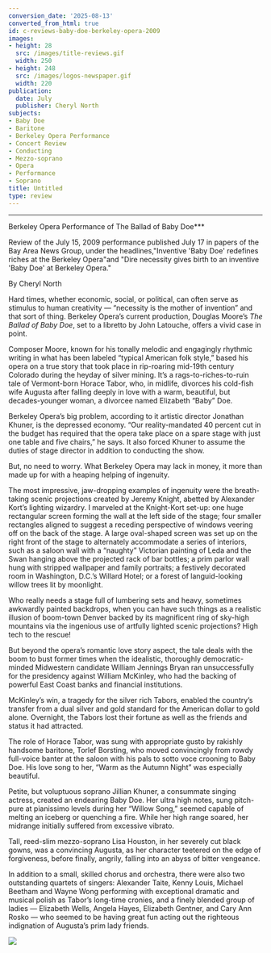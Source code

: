 ```yaml
---
conversion_date: '2025-08-13'
converted_from_html: true
id: c-reviews-baby-doe-berkeley-opera-2009
images:
- height: 28
  src: /images/title-reviews.gif
  width: 250
- height: 248
  src: /images/logos-newspaper.gif
  width: 220
publication:
  date: July
  publisher: Cheryl North
subjects:
- Baby Doe
- Baritone
- Berkeley Opera Performance
- Concert Review
- Conducting
- Mezzo-soprano
- Opera
- Performance
- Soprano
title: Untitled
type: review
---
```


***

Berkeley Opera Performance of The Ballad of Baby Doe***

Review of the July 15, 2009 performance published July 17 in papers of the Bay Area News Group, under the headlines,"Inventive 'Baby Doe' redefines riches at the Berkeley Opera"and "Dire necessity gives birth to an inventive 'Baby Doe' at Berkeley Opera."

By Cheryl North

Hard times, whether economic, social, or political, can often serve as stimulus to human creativity — “necessity is the mother of invention” and that sort of thing. Berkeley Opera’s current production, Douglas Moore’s *The Ballad of Baby Doe*, set to a libretto by John Latouche, offers a vivid case in point.

Composer Moore, known for his tonally melodic and engagingly rhythmic writing in what has been labeled “typical American folk style,” based his opera on a true story that took place in rip-roaring mid-19th century Colorado during the heyday of silver mining. It’s a rags-to-riches-to-ruin tale of Vermont-born Horace Tabor, who, in midlife, divorces his cold-fish wife Augusta after falling deeply in love with a warm, beautiful, but decades-younger woman, a divorcee named Elizabeth “Baby” Doe.

Berkeley Opera’s big problem, according to it artistic director Jonathan Khuner, is the depressed economy. “Our reality-mandated 40 percent cut in the budget has required that the opera take place on a spare stage with just one table and five chairs,” he says. It also forced Khuner to assume the duties of stage director in addition to conducting the show.

But, no need to worry. What Berkeley Opera may lack in money, it more than made up for with a heaping helping of ingenuity.

The most impressive, jaw-dropping examples of ingenuity were the breath-taking scenic projections created by Jeremy Knight, abetted by Alexander Kort’s lighting wizardry. I marveled at the Knight-Kort set-up: one huge rectangular screen forming the wall at the left side of the stage; four smaller rectangles aligned to suggest a receding perspective of windows veering off on the back of the stage. A large oval-shaped screen was set up on the right front of the stage to alternately accommodate a series of interiors, such as a saloon wall with a “naughty” Victorian painting of Leda and the Swan hanging above the projected rack of bar bottles; a prim parlor wall hung with stripped wallpaper and family portraits; a festively decorated room in Washington, D.C.’s Willard Hotel; or a forest of languid-looking willow trees lit by moonlight.

Who really needs a stage full of lumbering sets and heavy, sometimes awkwardly painted backdrops, when you can have such things as a realistic illusion of boom-town Denver backed by its magnificent ring of sky-high mountains via the ingenious use of artfully lighted scenic projections? High tech to the rescue!

But beyond the opera’s romantic love story aspect, the tale deals with the boom to bust former times when the idealistic, thoroughly democratic-minded Midwestern candidate William Jennings Bryan ran unsuccessfully for the presidency against William McKinley, who had the backing of powerful East Coast banks and financial institutions.

McKinley’s win, a tragedy for the silver rich Tabors, enabled the country’s transfer from a dual silver and gold standard for the American dollar to gold alone. Overnight, the Tabors lost their fortune as well as the friends and status it had attracted.

The role of Horace Tabor, was sung with appropriate gusto by rakishly handsome baritone, Torlef Borsting, who moved convincingly from rowdy full-voice banter at the saloon with his pals to sotto voce crooning to Baby Doe. His love song to her, “Warm as the Autumn Night” was especially beautiful.

Petite, but voluptuous soprano Jillian Khuner, a consummate singing actress, created an endearing Baby Doe. Her ultra high notes, sung pitch-pure at pianissimo levels during her “Willow Song,” seemed capable of melting an iceberg or quenching a fire. While her high range soared, her midrange initially suffered from excessive vibrato.

Tall, reed-slim mezzo-soprano Lisa Houston, in her severely cut black gowns, was a convincing Augusta, as her character teetered on the edge of forgiveness, before finally, angrily, falling into an abyss of bitter vengeance.

In addition to a small, skilled chorus and orchestra, there were also two outstanding quartets of singers: Alexander Taite, Kenny Louis, Michael Beetham and Wayne Wong performing with exceptional dramatic and musical polish as Tabor’s long-time cronies, and a finely blended group of ladies — Elizabeth Wells, Angela Hayes, Elizabeth Gentner, and Cary Ann Rosko — who seemed to be having great fun acting out the righteous indignation of Augusta’s prim lady friends.

![](/images/logos-newspaper.gif)


